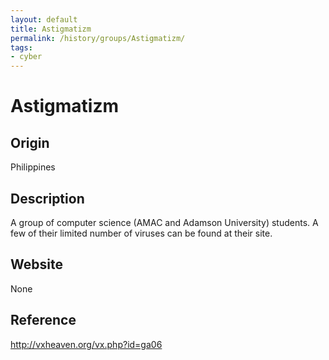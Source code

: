 ```yaml
---
layout: default
title: Astigmatizm
permalink: /history/groups/Astigmatizm/
tags:
- cyber
---
```


Astigmatizm
===========

Origin
------
Philippines

Description
-----------
A group of computer science (AMAC and Adamson University) students. A few of their limited number of viruses can be found at their site.

Website
-------
None

Reference
---------
http://vxheaven.org/vx.php?id=ga06
